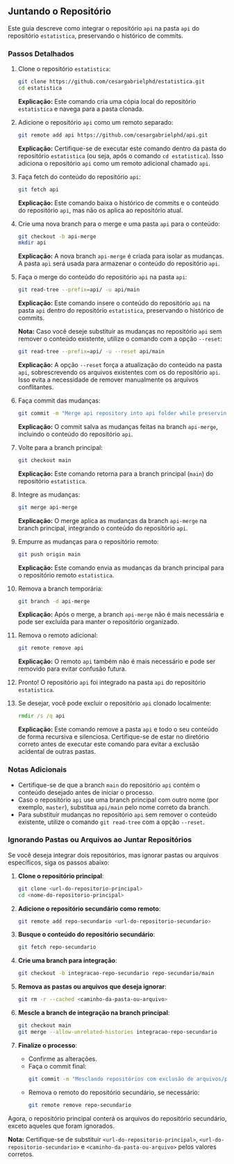 ## Juntando o Repositório

Este guia descreve como integrar o repositório `api` na pasta `api` do repositório `estatistica`, preservando o histórico de commits.

### Passos Detalhados

1. Clone o repositório `estatistica`:
    ```sh
    git clone https://github.com/cesargabrielphd/estatistica.git
    cd estatistica
    ```
    **Explicação:** Este comando cria uma cópia local do repositório `estatistica` e navega para a pasta clonada.

2. Adicione o repositório `api` como um remoto separado:
    ```sh
    git remote add api https://github.com/cesargabrielphd/api.git
    ```
    **Explicação:** Certifique-se de executar este comando dentro da pasta do repositório `estatistica` (ou seja, após o comando `cd estatistica`). Isso adiciona o repositório `api` como um remoto adicional chamado `api`.

3. Faça fetch do conteúdo do repositório `api`:
    ```sh
    git fetch api
    ```
    **Explicação:** Este comando baixa o histórico de commits e o conteúdo do repositório `api`, mas não os aplica ao repositório atual.

4. Crie uma nova branch para o merge e uma pasta `api` para o conteúdo:
    ```sh
    git checkout -b api-merge
    mkdir api
    ```
    **Explicação:** A nova branch `api-merge` é criada para isolar as mudanças. A pasta `api` será usada para armazenar o conteúdo do repositório `api`.

5. Faça o merge do conteúdo do repositório `api` na pasta `api`:
    ```sh
    git read-tree --prefix=api/ -u api/main
    ```
    **Explicação:** Este comando insere o conteúdo do repositório `api` na pasta `api` dentro do repositório `estatistica`, preservando o histórico de commits.

    **Nota:** Caso você deseje substituir as mudanças no repositório `api` sem remover o conteúdo existente, utilize o comando com a opção `--reset`:
    ```sh
    git read-tree --prefix=api/ -u --reset api/main
    ```
    **Explicação:** A opção `--reset` força a atualização do conteúdo na pasta `api`, sobrescrevendo os arquivos existentes com os do repositório `api`. Isso evita a necessidade de remover manualmente os arquivos conflitantes.

6. Faça commit das mudanças:
    ```sh
    git commit -m "Merge api repository into api folder while preserving history"
    ```
    **Explicação:** O commit salva as mudanças feitas na branch `api-merge`, incluindo o conteúdo do repositório `api`.

7. Volte para a branch principal:
    ```sh
    git checkout main
    ```
    **Explicação:** Este comando retorna para a branch principal (`main`) do repositório `estatistica`.

8. Integre as mudanças:
    ```sh
    git merge api-merge
    ```
    **Explicação:** O merge aplica as mudanças da branch `api-merge` na branch principal, integrando o conteúdo do repositório `api`.

9. Empurre as mudanças para o repositório remoto:
    ```sh
    git push origin main
    ```
    **Explicação:** Este comando envia as mudanças da branch principal para o repositório remoto `estatistica`.

10. Remova a branch temporária:
    ```sh
    git branch -d api-merge
    ```
    **Explicação:** Após o merge, a branch `api-merge` não é mais necessária e pode ser excluída para manter o repositório organizado.

11. Remova o remoto adicional:
    ```sh
    git remote remove api
    ```
    **Explicação:** O remoto `api` também não é mais necessário e pode ser removido para evitar confusão futura.

12. Pronto! O repositório `api` foi integrado na pasta `api` do repositório `estatistica`.

13. Se desejar, você pode excluir o repositório `api` clonado localmente:
    ```cmd
    rmdir /s /q api
    ```
    **Explicação:** Este comando remove a pasta `api` e todo o seu conteúdo de forma recursiva e silenciosa. Certifique-se de estar no diretório correto antes de executar este comando para evitar a exclusão acidental de outras pastas.

### Notas Adicionais

- Certifique-se de que a branch `main` do repositório `api` contém o conteúdo desejado antes de iniciar o processo.
- Caso o repositório `api` use uma branch principal com outro nome (por exemplo, `master`), substitua `api/main` pelo nome correto da branch.
- Para substituir mudanças no repositório `api` sem remover o conteúdo existente, utilize o comando `git read-tree` com a opção `--reset`.

### Ignorando Pastas ou Arquivos ao Juntar Repositórios

Se você deseja integrar dois repositórios, mas ignorar pastas ou arquivos específicos, siga os passos abaixo:

1. **Clone o repositório principal**:
   ```bash
   git clone <url-do-repositorio-principal>
   cd <nome-do-repositorio-principal>
   ```

2. **Adicione o repositório secundário como remoto**:
   ```bash
   git remote add repo-secundario <url-do-repositorio-secundario>
   ```

3. **Busque o conteúdo do repositório secundário**:
   ```bash
   git fetch repo-secundario
   ```

4. **Crie uma branch para integração**:
   ```bash
   git checkout -b integracao-repo-secundario repo-secundario/main
   ```

5. **Remova as pastas ou arquivos que deseja ignorar**:
   ```bash
   git rm -r --cached <caminho-da-pasta-ou-arquivo>
   ```

6. **Mescle a branch de integração na branch principal**:
   ```bash
   git checkout main
   git merge --allow-unrelated-histories integracao-repo-secundario
   ```

7. **Finalize o processo**:
   - Confirme as alterações.
   - Faça o commit final:
     ```bash
     git commit -m "Mesclando repositórios com exclusão de arquivos/pastas específicas"
     ```
   - Remova o remoto do repositório secundário, se necessário:
     ```bash
     git remote remove repo-secundario
     ```

Agora, o repositório principal conterá os arquivos do repositório secundário, exceto aqueles que foram ignorados.

**Nota:** Certifique-se de substituir `<url-do-repositorio-principal>`, `<url-do-repositorio-secundario>` e `<caminho-da-pasta-ou-arquivo>` pelos valores corretos.